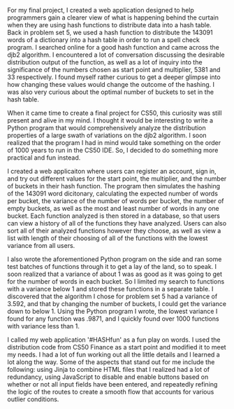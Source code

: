 For my final project, I created a web application designed to help programmers gain a clearer view of what is happening
behind the curtain when they are using hash functions to distribute data into a hash table. Back in problem set 5, we
used a hash function to distribute the 143091 words of a dictionary into a hash table in order to run a spell check program.
I searched online for a good hash function and came across the djb2 algorithm. I encountered a lot of conversation discussing
the desirable distribution output of the function, as well as a lot of inquiry into the significance of the numbers chosen
as start point and multiplier, 5381 and 33 respectively.  I found myself rather curious to get a deeper glimpse into how
changing these values would change the outcome of the hashing. I was also very curious about the optimal number of buckets
to set in the hash table.

When it came time to create a final project for CS50, this curiosity was still present and alive in my mind. I thought it
would be interesting to write a Python program that would comprehensively analyze the distribution properties of a large
swath of variations on the djb2 algorithm. I soon realized that the program I had in mind would take something on the order
of 1000 years to run in the CS50 IDE. So, I decided to do something more practical and fun instead.

I created a web applicaiton where users can register an account, sign in, and try out different values for the start point,
the multiplier, and the number of buckets in their hash function. The program then simulates the hashing of the 143091 word
dicitonary, calculating the expected number of words per bucket, the variance of the number of words per bucket, the number
of empty buckets, as well as the most and least number of words in any one bucket. Each function analyzed is then stored in
a database, so that users can view a history of all of the functions they have analyzed. Users can also sort all of their
analyzed functions however they choose, as well as view a list with length of their choosing of all of the functions with the
lowest variance from all users.

I also wrote the aforementioned Python program on the side and ran some test batches of functions through it to get a lay of
the land, so to speak.  I soon realized that a variance of about 1 was as good as it was going to get for the number of words
in each bucket. So I limited my search to functions with a variance below 1 and stored these functions in a separate table.
I discovered that the algorithm I chose for problem set 5 had a variance of 3.592, and that by changing the number of buckets,
I could get the variance down to below 1. Using the Python program I wrote, the lowest variance I found for any function was
.9871, and I quickly found over 1000 functions with variance less than 1.

I called my web application '#HASHfun' as a fun play on words. I used the distribution code from CS50 Finance as a start point
and modified it to meet my needs. I had a lot of fun working out all the little details and I learned a lot along the way. Some
of the aspects that stand out for me include the following: using Jinja to combine HTML files that I realized had a lot of
redundancy, using JavaScript to disable and enable buttons based on whether or not all input fields have been entered, and
repeatedly refining the logic of the routes to create a smooth flow that accounts for various outlier conditions.